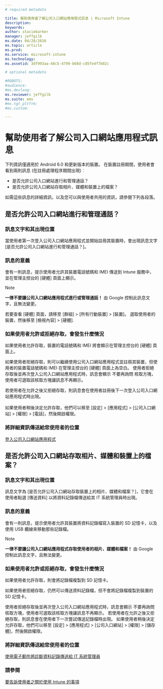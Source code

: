 ```yaml
---
# required metadata

title: 幫助使用者了解公司入口網站應用程式訊息 | Microsoft Intune
description:
keywords:
author: staciebarker
manager: jeffgilb
ms.date: 04/28/2016
ms.topic: article
ms.prod:
ms.service: microsoft-intune
ms.technology:
ms.assetid: 3df993aa-48c5-4799-b68d-c85fe4f7b02c

# optional metadata

#ROBOTS:
#audience:
#ms.devlang:
ms.reviewer: jeffgilb
ms.suite: ems
#ms.tgt_pltfrm:
#ms.custom:

---
```


# 幫助使用者了解公司入口網站應用程式訊息

下列資訊僅適用於 Android 6.0 和更新版本的裝置。 在裝置註冊期間，使用者會看到兩則訊息 (在註冊處理程序期間出現)︰

- 是否允許公司入口網站進行和管理通話？
- 是否允許公司入口網站存取相片、媒體和裝置上的檔案？

如需這些訊息的詳細資訊，以及您可以與使用者共用的資訊，請參閱下列各段落。

## 是否允許公司入口網站進行和管理通話？

### 訊息文字和其出現位置
當使用者第一次登入公司入口網站應用程式並開始註冊其裝置時，會出現訊息文字 [是否允許公司入口網站進行和管理通話？]。

### 訊息的意義
會有一則訊息，提示使用者允許其裝置電話號碼和 IMEI 傳送到 Intune 服務中，並在管理主控台的 [硬體] 頁面上顯示。

> [!NOTE]
> **一律不要讓公司入口網站應用程式進行或管理通話！** 由 Google 控制此訊息文字，且無法變更。

若要查看 [硬體] 頁面，請移至 [群組] > [所有行動裝置] > [裝置]。 選取使用者的裝置，然後移至 [檢視內容] > [硬體].

### 如果使用者允許或拒絕存取，會發生什麼情況
如果使用者允許存取，裝置的電話號碼和 IMEI 將會顯示在管理主控台的 [硬體] 頁面上。

如果使用者拒絕存取，則可以繼續使用公司入口網站應用程式並註冊其裝置，但使用者的裝置電話號碼和 IMEI 在管理主控台的 [硬體] 頁面上為空白。 使用者拒絕存取後並再次登入公司入口網站應用程式時，訊息會顯示 不要再詢問 核取方塊，使用者可選取該核取方塊讓訊息不再顯示。

若使用者在允許之後又拒絕存取，則訊息會在使用者註冊後下一次登入公司入口網站應用程式時出現。</br></br>如果使用者稍後決定允許存取，他們可以移至 [設定] > [應用程式] > [公司入口網站] > [權限] > [電話]，然後開啟權限。

### 將詳細資訊傳送給您使用者的位置
[登入公司入口網站應用程式](/Intune/EndUser/sign-in-to-the-company-portal-app-android)

## 是否允許公司入口網站存取相片、媒體和裝置上的檔案？

### 訊息文字和其出現位置
訊息文字為 [是否允許公司入口網站存取裝置上的相片、媒體和檔案？]，它會在使用者點選 [傳送資料] 以將資料記錄檔傳送給其 IT 系統管理員時出現。

### 訊息的意義
會有一則訊息，提示使用者允許其裝置將資料記錄檔寫入裝置的 SD 記憶卡，以及使用 USB 纜線來移動那些記錄檔。   

> [!NOTE]
> **一律不要讓公司入口網站應用程式存取使用者的相片、媒體和檔案！** 由 Google 控制此訊息文字，且無法變更。

### 如果使用者允許或拒絕存取，會發生什麼情況
如果使用者允許存取，則會將記錄檔複製到 SD 記憶卡。

如果使用者拒絕存取，仍然可以傳送資料記錄檔，但不會將記錄檔複製到裝置的 SD 記憶卡。

使用者拒絕存取後並再次登入公司入口網站應用程式時，訊息會顯示 不要再詢問 核取方塊，使用者可選取該核取方塊讓訊息不再顯示。 若使用者在允許之後又拒絕存取，則訊息會在使用者下一次嘗試傳送記錄檔時出現。 如果使用者稍後決定允許存取，他們可以移至 [設定] > [應用程式] > [公司入口網站] > [權限] > [儲存體]，然後開啟權限。

### 將詳細資訊傳送給您使用者的位置
[使用電子郵件將診斷資料記錄傳送給 IT 系統管理員](/Intune/EndUser/send-diagnostic-data-logs-to-your-it-administrator-using-email-android)


### 請參閱
[要告訴使用者之關於使用 Intune 的事項](/intune/deploy-use/what-to-tell-your-end-users-about-using-microsoft-intune.md)


<!--HONumber=May16_HO1-->


